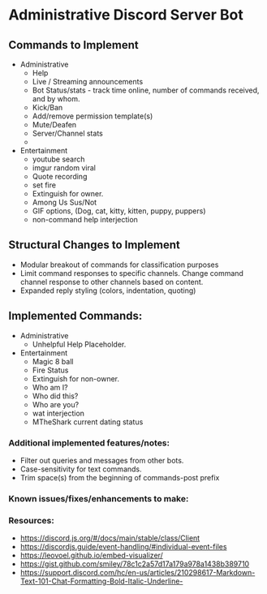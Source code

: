 # Administrative Discord Server Bot
## Commands to Implement
- Administrative
  - Help
  - Live / Streaming announcements
  - Bot Status/stats - track time online, number of commands received, and by whom.
  - Kick/Ban
  - Add/remove permission template(s)
  - Mute/Deafen
  - Server/Channel stats
  - 
- Entertainment
  - youtube search
  - imgur random viral
  - Quote recording
  - set fire
  - Extinguish for owner.
  - Among Us Sus/Not
  - GIF options, (Dog, cat, kitty, kitten, puppy, puppers)
  - non-command help interjection
## Structural Changes to Implement
- Modular breakout of commands for classification purposes
- Limit command responses to specific channels. Change command channel response to other channels based on content.
- Expanded reply styling (colors, indentation, quoting)

## Implemented Commands:
- Administrative
  - Unhelpful Help Placeholder.
- Entertainment
  - Magic 8 ball
  - Fire Status
  - Extinguish for non-owner.
  - Who am I?
  - Who did this?
  - Who are you?
  - wat interjection
  - MTheShark current dating status

### Additional implemented features/notes:
- Filter out queries and messages from other bots.
- Case-sensitivity for text commands.
- Trim space(s) from the beginning of commands-post prefix
### Known issues/fixes/enhancements to make:

### Resources:
- https://discord.js.org/#/docs/main/stable/class/Client
- https://discordjs.guide/event-handling/#individual-event-files
- https://leovoel.github.io/embed-visualizer/
- https://gist.github.com/smiley/78c1c2a57d17a179a978a1438b389710
- https://support.discord.com/hc/en-us/articles/210298617-Markdown-Text-101-Chat-Formatting-Bold-Italic-Underline-
